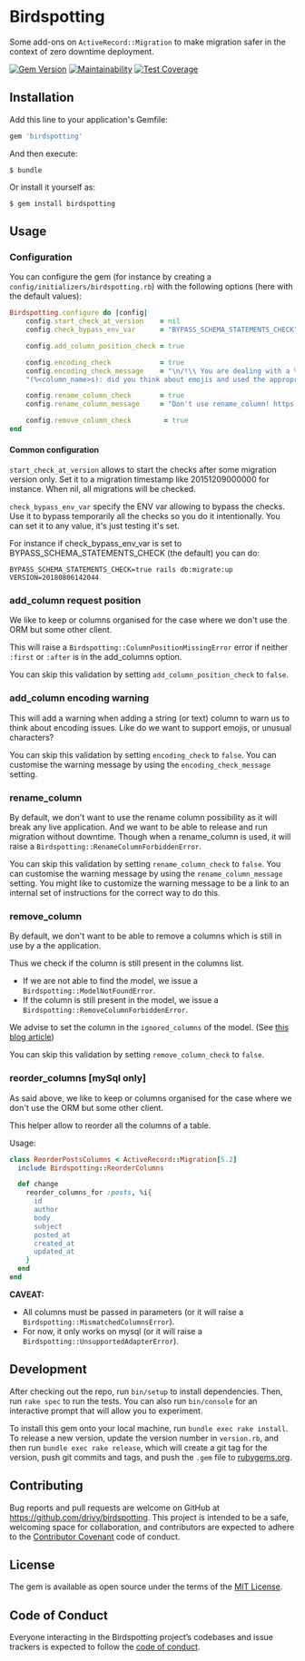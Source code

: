 
# Birdspotting

Some add-ons on `ActiveRecord::Migration` to make migration safer in the context of zero downtime deployment.

[![Gem Version](https://badge.fury.io/rb/birdspotting.svg)](https://badge.fury.io/rb/birdspotting)
[![Maintainability](https://api.codeclimate.com/v1/badges/4a272a3f849869a200df/maintainability)](https://codeclimate.com/github/drivy/birdspotting/maintainability)
[![Test Coverage](https://api.codeclimate.com/v1/badges/4a272a3f849869a200df/test_coverage)](https://codeclimate.com/github/drivy/birdspotting/test_coverage)

## Installation

Add this line to your application's Gemfile:

```ruby
gem 'birdspotting'
```

And then execute:

    $ bundle

Or install it yourself as:

    $ gem install birdspotting

## Usage

### Configuration

You can configure the gem (for instance by creating a `config/initializers/birdspotting.rb`) with the following options (here with the default values):

```ruby
Birdspotting.configure do |config|
    config.start_check_at_version    = nil
    config.check_bypass_env_var      = "BYPASS_SCHEMA_STATEMENTS_CHECK"

    config.add_column_position_check = true

    config.encoding_check            = true
    config.encoding_check_message    = "\n/!\\ You are dealing with a %<type>s field" \
    "(%<column_name>s): did you think about emojis and used the appropriate encoding? /!\\ \n\n"

    config.rename_column_check       = true
    config.rename_column_message     = "Don't use rename_column! https://stackoverflow.com/a/18542147"

    config.remove_column_check        = true
end
```

#### Common configuration

`start_check_at_version` allows to start the checks after some migration version only. Set it to a migration 
timestamp like 20151209000000 for instance. When nil, all migrations will be checked.

`check_bypass_env_var` specify the ENV var allowing to bypass the checks. Use it to bypass temporarily all the checks so you do it intentionally. You can set it to any value, it's just testing it's set.

For instance if check_bypass_env_var is set to BYPASS_SCHEMA_STATEMENTS_CHECK (the default) you can do:

```
BYPASS_SCHEMA_STATEMENTS_CHECK=true rails db:migrate:up VERSION=20180806142044
```

### add_column request position

We like to keep or columns organised for the case where we don't use the ORM but some other client.

This will raise a `Birdspotting::ColumnPositionMissingError` error if neither `:first` or `:after`
is in the add_columns option.

You can skip this validation by setting `add_column_position_check` to `false`. 

### add_column encoding warning

This will add a warning when adding a string (or text) column to warn us to think about encoding 
issues. Like do we want to support emojis, or unusual characters?

You can skip this validation by setting `encoding_check` to `false`. 
You can customise the warning message by using the `encoding_check_message` setting.

### rename_column

By default, we don't want to use the rename column possibility as it will break any live application.
And we want to be able to release and run migration without downtime.
Though when a rename_column is used, it will raise a `Birdspotting::RenameColumnForbiddenError`.

You can skip this validation by setting `rename_column_check` to `false`. 
You can customise the warning message by using the `rename_column_message` setting. 
You might like to customize the warning message to be a link to an internal set of instructions for the correct way to do this.

### remove_column

By default, we don't want to be able to remove a columns which is still in use by a the application.

Thus we check if the column is still present in the columns list.

- If we are not able to find the model, we issue a `Birdspotting::ModelNotFoundError`.
- If the column is still present in the model, we issue a `Birdspotting::RemoveColumnForbiddenError`.

We advise to set the column in the `ignored_columns` of the model. (See [this blog article](https://blog.bigbinary.com/2016/05/24/rails-5-adds-active-record-ignored-columns.html))

You can skip this validation by setting `remove_column_check` to `false`. 

### reorder_columns [mySql only]

As said above, we like to keep or columns organised for the case where 
we don't use the ORM but some other client.

This helper allow to reorder all the columns of a table.

Usage:

````ruby
class ReorderPostsColumns < ActiveRecord::Migration[5.2]
  include Birdspotting::ReorderColumns

  def change
    reorder_columns_for :posts, %i{
      id
      author
      body
      subject
      posted_at
      created_at
      updated_at
    }
  end
end
````

**CAVEAT:**

* All columns must be passed in parameters (or it will raise a `Birdspotting::MismatchedColumnsError`).
* For now, it only works on mysql (or it will raise a `Birdspotting::UnsupportedAdapterError`).

## Development

After checking out the repo, run `bin/setup` to install dependencies. Then, run `rake spec` to run the tests. You can also run `bin/console` for an interactive prompt that will allow you to experiment.

To install this gem onto your local machine, run `bundle exec rake install`. To release a new version, update the version number in `version.rb`, and then run `bundle exec rake release`, which will create a git tag for the version, push git commits and tags, and push the `.gem` file to [rubygems.org](https://rubygems.org).

## Contributing

Bug reports and pull requests are welcome on GitHub at https://github.com/drivy/birdspotting. This project is intended to be a safe, welcoming space for collaboration, and contributors are expected to adhere to the [Contributor Covenant](http://contributor-covenant.org) code of conduct.

## License

The gem is available as open source under the terms of the [MIT License](https://opensource.org/licenses/MIT).

## Code of Conduct

Everyone interacting in the Birdspotting project’s codebases and issue trackers is expected to follow the [code of conduct](https://github.com/drivy/birdspotting/blob/master/CODE_OF_CONDUCT.md).
